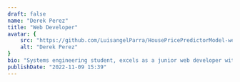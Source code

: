```yaml
---
draft: false
name: "Derek Perez"
title: "Web Developer"
avatar: {
    src: "https://github.com/LuisangelParra/HousePricePredictorModel-website/blob/main/src/assets/DerekPerez.jpg?raw=true",
    alt: "Derek Perez"
}
bio: "Systems engineering student, excels as a junior web developer with solid skills in HTML, CSS, JavaScript, React, and outstanding experience in managing databases with MySQL and Django."
publishDate: "2022-11-09 15:39"
---
```

